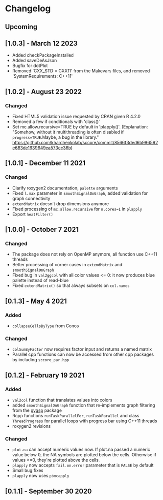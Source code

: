 # Changelog

## Upcoming

## [1.0.3] - March 12 2023

- Added checkPackageInstalled
- Added saveDeAsJson
- Bugfix for dotPlot
- Removed 'CXX_STD = CXX11' from the Makevars files, and removed 'SystemRequirements: C++11'

## [1.0.2] - August 23 2022

### Changed

- Fixed HTML5 validation issue requested by CRAN given R 4.2.0
- Removed a few if conditionals with 'class()' 
- Set mc.allow.recursive=TRUE by default in 'plapply()'. (Explanation: "Somehow, without it multithreading is often disabled if `progress=TRUE`.Maybe, a bug in the library." https://github.com/kharchenkolab/sccore/commit/8566f3ded6b986592e683de1639649ea573cc36b)

## [1.0.1] - December 11 2021

### Changed

- Clarify roxygen2 documentation, `palette` arguments
- Fixed `l.max` parameter in `smoothSignalOnGraph`, added validation for graph connectivity
- `extendMatrix` doesn't drop dimensions anymore
- Fixed processing of `mc.allow.recursive` for `n.cores=1` in `plapply`
- Export `heatFilter()`

## [1.0.0] - October 7 2021

### Changed

- The package does not rely on OpenMP anymore, all function use C++11 threads
- Better processing of corner cases in `extendMatrix` and `smoothSignalOnGraph`
- Fixed bug in `val2ggcol` with all color values <= 0: it now produces blue palette instead of read-blue
- Fixed `extendMatrix()` so that always subsets on `col.names`

## [0.1.3] - May 4 2021

### Added

- `collapseCellsByType` from Conos

### Changed

- `colSumByFactor` now requires factor input and returns a named matrix
- Parallel cpp functions can now be accessed from other cpp packages by including `sccore_par.hpp`

## [0.1.2] - February 19 2021

### Added

- `val2col` function that translates values into colors
- added `smoothSignalOnGraph` function that re-implements graph filtering from the [pygsp](https://github.com/epfl-lts2/pygsp/) package
- Rcpp functions `runTaskParallelFor`, `runTaskParallel` and class `ThreadProgress` for parallel loops with progress bar using C++11 threads
- roxygen2 revisions

### Changed

- `plot.na` can accept numeric values now. If plot.na passed a numeric value below 0, the NA symbols are plotted below the cells. Otherwise if values >=0, they're plotted above the cells.
- `plapply` now accepts `fail.on.error` parameter that is `FALSE` by default
- Small bug fixes
- `plapply` now uses `pbmcapply`

## [0.1.1] - September 30 2020
